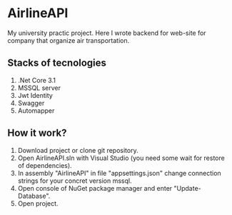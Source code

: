 # AirlineAPI
My university practic project. Here I wrote backend for web-site for company that organize air transportation.
## Stacks of tecnologies
1. .Net Core 3.1
2. MSSQL server
3. Jwt Identity
4. Swagger
5. Automapper

## How it work?
1. Download project or clone git repository.
2. Open AirlineAPI.sln with Visual Studio (you need some wait for restore of dependencies).
3. In assembly "AirlineAPI" in file "appsettings.json" change connection strings for your concret version mssql.
4. Open console of NuGet package manager and enter "Update-Database".
5. Open project.
